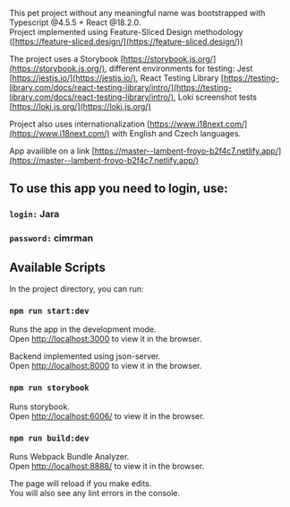 This pet project without any meaningful name was bootstrapped with Typescript @4.5.5 + React @18.2.0.\
Project implemented using Feature-Sliced Design methodology ([https://feature-sliced.design/](https://feature-sliced.design/))

The project uses a Storybook [https://storybook.js.org/](https://storybook.js.org/), different environments for testing: Jest [https://jestjs.io/](https://jestjs.io/), React Testing Library [https://testing-library.com/docs/react-testing-library/intro/](https://testing-library.com/docs/react-testing-library/intro/), Loki screenshot tests [https://loki.js.org/](https://loki.js.org/)

Project also uses internationalization [https://www.i18next.com/](https://www.i18next.com/) with English and Czech languages.

App availible on a link [https://master--lambent-froyo-b2f4c7.netlify.app/](https://master--lambent-froyo-b2f4c7.netlify.app/)

## To use this app you need to login, use:
### `login:` Jara
### `password:` cimrman

## Available Scripts

In the project directory, you can run:

### `npm run start:dev`

Runs the app in the development mode.\
Open [http://localhost:3000](http://localhost:3000) to view it in the browser.

Backend implemented using json-server.\
Open [http://localhost:8000](http://localhost:8000) to view it in the browser.

### `npm run storybook`

Runs storybook.\
Open [http://localhost:6006/](http://localhost:6006/) to view it in the browser.

### `npm run build:dev`

Runs Webpack Bundle Analyzer.\
Open [http://localhost:8888/](http://localhost:8888/) to view it in the browser.

The page will reload if you make edits.\
You will also see any lint errors in the console.